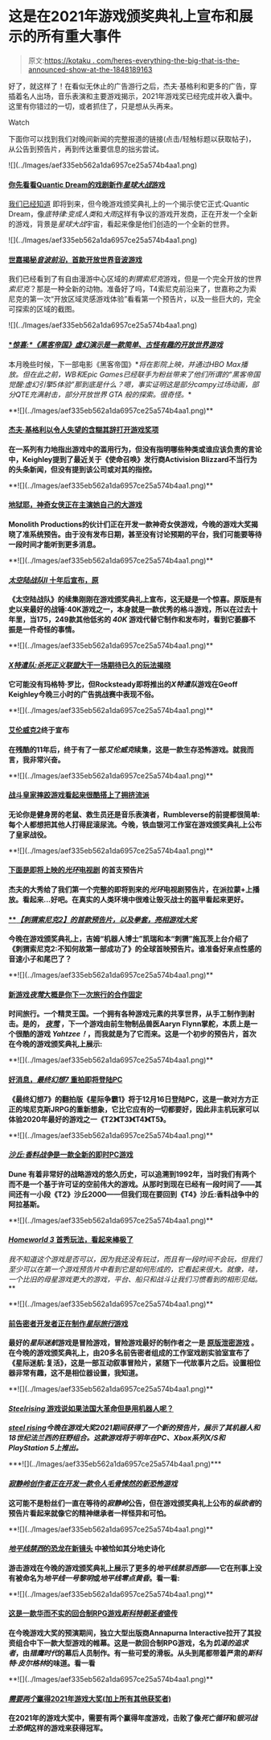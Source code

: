 # 这是在2021年游戏颁奖典礼上宣布和展示的所有重大事件

> 原文:[https://kotaku . com/heres-everything-the-big-that-is-the-announced-show-at-the-1848189163](https://kotaku.com/heres-everything-big-that-was-announced-shown-at-the-1848189163)

好了，就这样了！在看似无休止的广告游行之后，杰夫·基格利和更多的广告，穿插着名人出场，音乐表演和主要游戏揭示，2021年游戏奖已经完成并收入囊中。这里有你错过的一切，或者抓住了，只是想从头再来。

Watch

下面你可以找到我们对晚间新闻的完整报道的链接(点击/轻触标题以获取帖子)，从公告到预告片，再到传达重要信息的拙劣尝试。

<section class="q35npn-0 MZtuu">![](../Images/aef335eb562a1da6957ce25a574b4aa1.png)

#### [**你先看看Quantic Dream的戏剧新作*星球大战*游戏**](https://kotaku.com/your-first-look-at-quantic-dreams-dramatic-new-star-war-1848176894)

[我们已经知道](https://kotaku.com/what-we-ve-heard-about-a-quantic-dream-star-wars-game-1847708431) 即将到来，但今晚游戏颁奖典礼上的一个揭示使它正式:Quantic Dream，像*底特律:变成人类*和*大雨*这样有争议的游戏开发商，正在开发一个全新的游戏，背景是*星球大战*宇宙，看起来像是他们创造的一个全新的世界。

</section>

<section class="q35npn-0 MZtuu">![](../Images/aef335eb562a1da6957ce25a574b4aa1.png)

#### [**世嘉揭秘*音波前沿*，首款开放世界音波游戏**](https://kotaku.com/sega-reveals-sonic-frontiers-the-first-open-world-soni-1848188627)

我们已经看到了有自由漫游中心区域的*刺猬索尼克*游戏，但是一个完全开放的世界*索尼克*？那是一种全新的动物。准备好了吗，T4索尼克前沿来了，世嘉称之为索尼克的第一次“开放区域灵感游戏体验”看看第一个预告片，以及一些巨大的，完全可探索的区域的截图。

</section>

<section class="q35npn-0 MZtuu">![](../Images/aef335eb562a1da6957ce25a574b4aa1.png)

#### [**惊喜:*《黑客帝国》*虚幻演示是一款简单、古怪有趣的开放世界游戏**](https://kotaku.com/surprise-the-matrix-unreal-demo-is-a-simple-weirdly-f-1848189794)

本月晚些时候，下一部电影《黑客帝国》*[](https://kotaku.com/i-m-sorry-to-say-laurence-fishburne-died-in-the-2005-ma-1844803953)*将在影院上映，并通过HBO Max播放。但在此之前，WB和Epic Games已经联手为粉丝带来了他们所谓的“*黑客帝国觉醒:虚幻引擎5体验*”那到底是什么？嗯，事实证明这是部分campy过场动画，部分QTE充满射击，部分开放世界 *GTA* 般的探索。很奇怪。**

</section>

<section class="q35npn-0 MZtuu">**![](../Images/aef335eb562a1da6957ce25a574b4aa1.png)**

#### **[**杰夫·基格利以令人失望的含糊其辞打开游戏奖项**](https://kotaku.com/geoff-keighley-opens-game-awards-with-disappointing-vag-1848190235)**

**在一系列有力地指出游戏中的滥用行为，但没有指明哪些种类或谁应该负责的言论中，Keighley提到了最近关于《使命召唤》发行商Activision Blizzard不当行为的头条新闻，但没有提到该公司或对其的指控。**

</section>

<section class="q35npn-0 MZtuu">**![](../Images/aef335eb562a1da6957ce25a574b4aa1.png)**

#### **[**地狱耶，神奇女侠正在主演她自己的大游戏**](https://kotaku.com/hell-yeah-wonder-woman-is-starring-in-her-own-big-game-1848190272)**

**Monolith Productions的伙计们正在开发一款神奇女侠游戏，今晚的游戏大奖揭晓了准系统预告。由于没有发布日期，甚至没有讨论预期的平台，我们可能要等待一段时间才能听到更多消息。**

</section>

<section class="q35npn-0 MZtuu">**![](../Images/aef335eb562a1da6957ce25a574b4aa1.png)**

#### **[***太空陆战队II* 十年后宣布，原**](https://kotaku.com/space-marine-ii-announced-ten-years-after-the-original-1848190699)**

**《太空陆战队》的续集刚刚在游戏颁奖典礼上宣布，这无疑是一个惊喜。原版是有史以来最好的战锤:40K游戏之一，本身就是一款优秀的格斗游戏，所以在过去十年里，当175，249款其他低劣的 *40K* 游戏代替它制作和发布时，看到它萎靡不振是一件奇怪的事情。**

</section>

<section class="q35npn-0 MZtuu">**![](../Images/aef335eb562a1da6957ce25a574b4aa1.png)**

#### **[***X特遣队:杀死正义联盟*大干一场期待已久的玩法揭晓**](https://kotaku.com/suicide-squad-kill-the-justice-league-gets-long-awaite-1848188806)**

**它可能没有玛格特·罗比，但Rocksteady即将推出的*X特遣队*游戏在Geoff Keighley今晚三小时的广告挑战赛中表现不俗。**

</section>

<section class="q35npn-0 MZtuu">**![](../Images/aef335eb562a1da6957ce25a574b4aa1.png)**

#### **[艾伦威克2](https://kotaku.com/a-decade-later-alan-wake-ii-finally-announced-1848190313)终于宣布**

**在残酷的11年后，终于有了一部*艾伦威克*续集，这是一款生存恐怖游戏。就我而言，我非常兴奋。**

</section>

<section class="q35npn-0 MZtuu">**![](../Images/aef335eb562a1da6957ce25a574b4aa1.png)**

#### **[**战斗皇家摔跤游戏看起来很酷搭上了拥挤流派**](https://kotaku.com/battle-royale-wrestling-game-looks-like-a-cool-take-on-1848190991)**

**无论你是健身房的老鼠、救生员还是音乐表演者，Rumbleverse的前提都很简单:每个人都想把其他人打得屁滚尿流。今晚，铁血银河工作室在游戏颁奖典礼上公布了皇家战役。**

</section>

<section class="q35npn-0 MZtuu">**![](../Images/aef335eb562a1da6957ce25a574b4aa1.png)**

#### **[**下面是即将上映的*光环*电视剧**](https://kotaku.com/heres-the-first-trailer-for-the-upcoming-halo-tv-series-1848190927) 的首支预告片**

**杰夫的大秀给了我们第一个完整的即将到来的*光环*电视剧预告片，在派拉蒙+上播放。看起来...好吧。在真实的人类环境中很难让毁灭战士的盔甲看起来更好。**

</section>

<section class="q35npn-0 MZtuu">

#### **[***【刺猬索尼克2】*的首款预告片，以及拳套，亮相游戏大奖**](https://kotaku.com/sonic-the-hedgehog-2s-first-trailer-and-knuckles-debu-1848179854)**

**今晚在游戏颁奖典礼上，吉姆“机器人博士”凯瑞和本“刺猬”施瓦茨上台介绍了《刺猬索尼克2:不知何故第一部成功了》的全球首映预告片。谁准备好来点性感的音速小子和尾巴了？**

</section>

<section class="q35npn-0 MZtuu">**![](../Images/aef335eb562a1da6957ce25a574b4aa1.png)**

#### **[**新游戏*夜莺*大概是你下一次旅行的合作固定**](https://kotaku.com/new-game-nightingale-is-probably-your-next-time-traveli-1848190475)**

**时间旅行。一个精灵王国。一个拥有各种游戏元素的共享世界，从手工制作到射击。是的， [*夜莺*](https://www.playnightingale.com/) ，下一个游戏由前生物制品兽医Aaryn Flynn掌舵，本质上是一个很酷的游戏 *Yahtzee！*，而我就是为了它而来。这是一个初步的预告片，首次在今晚的游戏颁奖典礼上展示:**

</section>

<section class="q35npn-0 MZtuu">**![](../Images/aef335eb562a1da6957ce25a574b4aa1.png)**

#### **[**好消息，*最终幻想7* 重拍即将登陆PC**](https://kotaku.com/good-news-the-final-fantasy-7-remake-is-coming-to-pc-1848190538)**

**《最终幻想7》的翻拍版《星际争霸1》将于12月16日登陆PC，这是一款对方方正正的埃尼克斯JRPG的重新想象，它比它应有的一切都要好，因此非主机玩家可以体验2020年最好的游戏之一《T2》《T3》《T4》《T5》。**

</section>

<section class="q35npn-0 MZtuu">**![](../Images/aef335eb562a1da6957ce25a574b4aa1.png)**

#### **[***沙丘:香料战争*是一款全新的即时PC游戏**](https://kotaku.com/dune-spice-wars-is-a-new-real-time-pc-game-1848191140)**

**Dune 有着非常好的战略游戏的悠久历史，可以追溯到1992年，当时我们有两个而不是一个基于许可证的空前伟大的游戏。从那时到现在已经有一段时间了——其间还有一小段《T2》沙丘2000——但我们现在要回到《T4》沙丘:香料战争中的阿拉基斯。**

</section>

<section class="q35npn-0 MZtuu">**![](../Images/aef335eb562a1da6957ce25a574b4aa1.png)**

#### **[***Homeworld 3* 首秀玩法，看起来棒极了**](https://kotaku.com/homeworld-3-shows-first-gameplay-looks-great-1848191188)**

**我不知道这个游戏是否可以，因为我还没有玩过，而且有一段时间不会玩，但我们至少可以在第一个游戏预告片中看到它是如何形成的，它看起来很大*。就像，哇，一个比旧的*母星*游戏更大的*游戏，平台、船只和战斗让我们习惯看到的相形见绌。****

</section>

<section class="q35npn-0 MZtuu">**![](../Images/aef335eb562a1da6957ce25a574b4aa1.png)**

#### **[**前告密者开发者正在制作*星际旅行*游戏**](https://kotaku.com/ex-telltale-devs-are-making-a-star-trek-game-1848190850)**

**最好的*星际迷航*游戏是冒险游戏，冒险游戏最好的制作者之一是 [原版泄密游戏](https://en.wikipedia.org/wiki/Telltale_Games) 。在今晚的游戏颁奖典礼上，由20多名前告密者组成的工作室戏剧实验室宣布了《星际迷航:复活》，这是一部互动叙事冒险片，紧随下一代故事片之后。设置相位器非常有趣，这不是相位器设置，我知道。**

</section>

<section class="q35npn-0 MZtuu">**![](../Images/aef335eb562a1da6957ce25a574b4aa1.png)**

#### **[***Steelrising* 游戏说如果法国大革命但是用机器人呢？**](https://kotaku.com/steelrising-game-says-what-if-the-french-revolution-but-1848190792)**

**[*steel rising*](https://store.steampowered.com/app/1283400/Steelrising/)*今晚在游戏大奖2021期间获得了一个新的预告片，展示了其机器人和18世纪法兰西的狂野组合。这款游戏将于明年在PC、Xbox系列X/S和PlayStation 5上推出。***

</section>

<section class="q35npn-0 MZtuu">***![](../Images/aef335eb562a1da6957ce25a574b4aa1.png)***

#### ***[***寂静岭*创作者正在开发一款令人毛骨悚然的新恐怖游戏**](https://kotaku.com/silent-hill-creator-is-working-on-a-spooky-new-horror-g-1847950249)***

**这可能不是粉丝们一直在等待的*寂静岭*公告，但在游戏颁奖典礼上公布的*纵欲者*的预告片看起来就像它的精神继承者一样怪异和可怕。**

</section>

<section class="q35npn-0 MZtuu">**![](../Images/aef335eb562a1da6957ce25a574b4aa1.png)**

#### **[***地平线禁西*的恐龙在新镜头**](https://kotaku.com/horizon-forbidden-wests-dinosaurs-are-suitably-epic-in-1847636602) 中被恰如其分地史诗化**

**游击游戏在今晚的游戏颁奖典礼上展示了更多的*地平线禁忌西部*——它在刑事上没有被命名为*地平线一号黎明*或*地平线零点黄昏*。看一看:**

</section>

<section class="q35npn-0 MZtuu">**![](../Images/aef335eb562a1da6957ce25a574b4aa1.png)**

#### **[**这是一款华而不实的回合制RPG游戏*斯科特朝圣者*盛传**](https://kotaku.com/its-a-flashy-turn-based-rpg-with-scott-pilgrim-vibes-1848187935)**

**在今晚游戏大奖的预演期间，独立大型出版商Annapurna Interactive拉开了其投资组合中下一款大型游戏的帷幕。这是一款回合制RPG游戏，名为*饥渴的追求者*，由*猎鹰时代*的幕后人员制作。有一些可爱的滑板。从头到尾都带着严肃的*斯科特·皮尔格林*的味道。看一看**

</section>

<section class="q35npn-0 MZtuu">**![](../Images/aef335eb562a1da6957ce25a574b4aa1.png)**

#### **[***需要两个*赢得2021年游戏大奖(加上所有其他获奖者)**](https://kotaku.com/it-takes-two-wins-game-of-the-year-at-the-2021-game-awa-1848067354)**

**在2021年的游戏大奖中，需要有两个赢得年度游戏，击败了像*死亡循环*和*银河战士恐惧*这样的游戏来获得冠军。**

</section>
